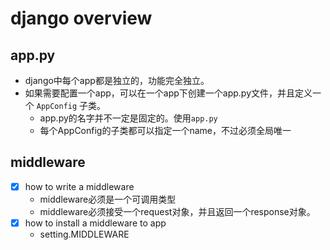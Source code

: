 # django overview

## app.py

- django中每个app都是独立的，功能完全独立。
- 如果需要配置一个app，可以在一个app下创建一个app.py文件，并且定义一个 `AppConfig` 子类。
  - app.py的名字并不一定是固定的。使用`app.py`
  - 每个AppConfig的子类都可以指定一个name，不过必须全局唯一

## middleware

- [x] how to write a middleware
  - middleware必须是一个可调用类型
  - middleware必须接受一个request对象，并且返回一个response对象。
- [x] how to install a middleware to app
  - setting.MIDDLEWARE

